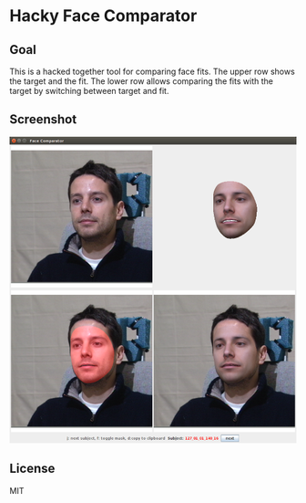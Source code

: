 # Hacky Face Comparator

## Goal
This is a hacked together tool for comparing face fits.
The upper row shows the target and the fit.
The lower row allows comparing the fits with the target
by switching between target and fit.


## Screenshot 
![Screenshot of first version](/doc/comparator_screen.png?raw=true "Face Comparator Fit")

## License
MIT